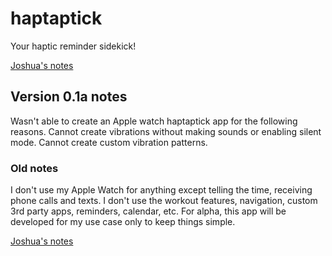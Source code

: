 # haptaptick
Your haptic reminder sidekick!

[Joshua's notes](https://docs.google.com/document/d/1G2k9fh_Aa8svFYtYZnnlQ2DWnaAHXILU0VNGhoWfgwA/edit?usp=sharing)



## Version 0.1a notes
Wasn't able to create an Apple watch haptaptick app for the following reasons. Cannot create vibrations without making sounds or enabling silent mode. Cannot create custom vibration patterns. 

### Old notes

I don't use my Apple Watch for anything except telling the time, receiving phone calls and texts. I don't use the workout features, navigation, custom 3rd party apps, reminders, calendar, etc. For alpha, this app will be developed for my use case only to keep things simple.

[Joshua's notes](https://docs.google.com/document/d/1G2k9fh_Aa8svFYtYZnnlQ2DWnaAHXILU0VNGhoWfgwA/edit?usp=sharing)
